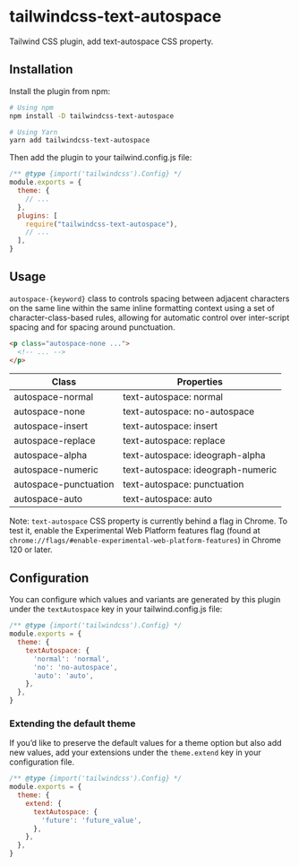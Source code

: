 # tailwindcss-text-autospace

Tailwind CSS plugin, add text-autospace CSS property.

## Installation

Install the plugin from npm:

```sh
# Using npm
npm install -D tailwindcss-text-autospace

# Using Yarn
yarn add tailwindcss-text-autospace
```

Then add the plugin to your tailwind.config.js file:

```js
/** @type {import('tailwindcss').Config} */
module.exports = {
  theme: {
    // ...
  },
  plugins: [
    require("tailwindcss-text-autospace"),
    // ...
  ],
}
```

## Usage

`autospace-{keyword}` class to controls spacing between adjacent characters on the same line within the same inline formatting context using a set of character-class-based rules, allowing for automatic control over inter-script spacing and for spacing around punctuation.

```html
<p class="autospace-none ...">
  <!-- ... -->
</p>
```

| Class                 | Properties                        |
| --------------------- | --------------------------------- |
| autospace-normal      | text-autospace: normal            |
| autospace-none        | text-autospace: no-autospace      |
| autospace-insert      | text-autospace: insert            |
| autospace-replace     | text-autospace: replace           |
| autospace-alpha       | text-autospace: ideograph-alpha   |
| autospace-numeric     | text-autospace: ideograph-numeric |
| autospace-punctuation | text-autospace: punctuation       |
| autospace-auto        | text-autospace: auto              |

Note: `text-autospace` CSS property is currently behind a flag in Chrome. To test it, enable the Experimental Web Platform features flag (found at `chrome://flags/#enable-experimental-web-platform-features`) in Chrome 120 or later.

## Configuration

You can configure which values and variants are generated by this plugin under the `textAutospace` key in your tailwind.config.js file:

```js
/** @type {import('tailwindcss').Config} */
module.exports = {
  theme: {
    textAutospace: {
      'normal': 'normal',
      'no': 'no-autospace',
      'auto': 'auto',
    },
  },
}
```

### Extending the default theme

If you’d like to preserve the default values for a theme option but also add new values, add your extensions under the `theme.extend` key in your configuration file.

```js
/** @type {import('tailwindcss').Config} */
module.exports = {
  theme: {
    extend: {
      textAutospace: {
        'future': 'future_value',
      },
    },
  },
}
```
